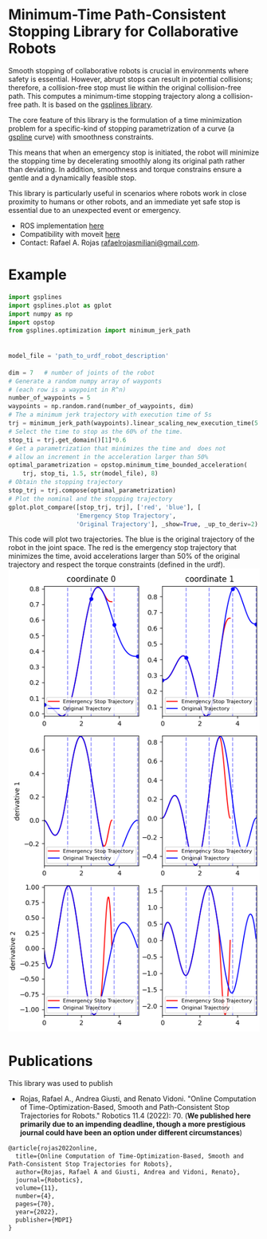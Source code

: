 # Minimum-Time Path-Consistent Stopping Library for Collaborative Robots

Smooth stopping of collaborative robots is crucial in environments where safety is essential.
However, abrupt stops can result in potential collisions; therefore, a collision-free stop must lie within the original collision-free path.
This computes a minimum-time stopping trajectory along a collision-free path. It is based on the [gsplines library](https://github.com/rafaelrojasmiliani/gsplines_cpp).

The core feature of this library is the formulation of a time minimization problem for a specific-kind of stopping parametrization of a curve (a [gspline](https://github.com/rafaelrojasmiliani/gsplines_cpp) curve) with smoothness constraints.

This means that when an emergency stop is initiated, the robot will minimize the stopping time by decelerating smoothly along its original path rather than deviating.
In addition, smoothness and torque constrains ensure a gentle and a dynamically feasible stop.

This library is particularly useful in scenarios where robots work in close proximity to humans or other robots, and an immediate yet safe stop is essential due to an unexpected event or emergency.

- ROS implementation [here](https://github.com/rafaelrojasmiliani/opstop_ros)
- Compatibility with moveit [here](https://github.com/rafaelrojasmiliani/gsplines_moveit)
- Contact: Rafael A. Rojas rafaelrojasmiliani@gmail.com.

# Example

```python
import gsplines
import gsplines.plot as gplot
import numpy as np
import opstop
from gsplines.optimization import minimum_jerk_path


model_file = 'path_to_urdf_robot_description'

dim = 7   # number of joints of the robot
# Generate a random numpy array of wayponts
# (each row is a waypoint in R^n)
number_of_waypoints = 5
waypoints = np.random.rand(number_of_waypoints, dim)
# The a minimum jerk trajectory with execution time of 5s
trj = minimum_jerk_path(waypoints).linear_scaling_new_execution_time(5.0)
# Select the time to stop as the 60% of the time.
stop_ti = trj.get_domain()[1]*0.6
# Get a parametrization that minimizes the time and  does not
# allow an increment in the acceleration larger than 50%
optimal_parametrization = opstop.minimum_time_bounded_acceleration(
    trj, stop_ti, 1.5, str(model_file), 8)
# Obtain the stopping trajectory
stop_trj = trj.compose(optimal_parametrization)
# Plot the nominal and the stopping trajectory
gplot.plot_compare([stop_trj, trj], ['red', 'blue'], [
                   'Emergency Stop Trajectory',
                   'Original Trajectory'], _show=True, _up_to_deriv=2)
```
This code will plot two trajectories. The blue is the original trajectory of the robot in the joint space. The red is the emergency stop trajectory that minimizes the time, avoid accelerations larger than 50% of the original trajectory and respect the torque constraints (defined in the urdf).
![alt text](img/plot.png)
# Publications

This library was used to publish

- Rojas, Rafael A., Andrea Giusti, and Renato Vidoni. "Online Computation of Time-Optimization-Based, Smooth and Path-Consistent Stop Trajectories for Robots." Robotics 11.4 (2022): 70. (**We published here primarily due to an impending deadline, though a more prestigious journal could have been an option under different circumstances**)
```
@article{rojas2022online,
  title={Online Computation of Time-Optimization-Based, Smooth and Path-Consistent Stop Trajectories for Robots},
  author={Rojas, Rafael A and Giusti, Andrea and Vidoni, Renato},
  journal={Robotics},
  volume={11},
  number={4},
  pages={70},
  year={2022},
  publisher={MDPI}
}
```
